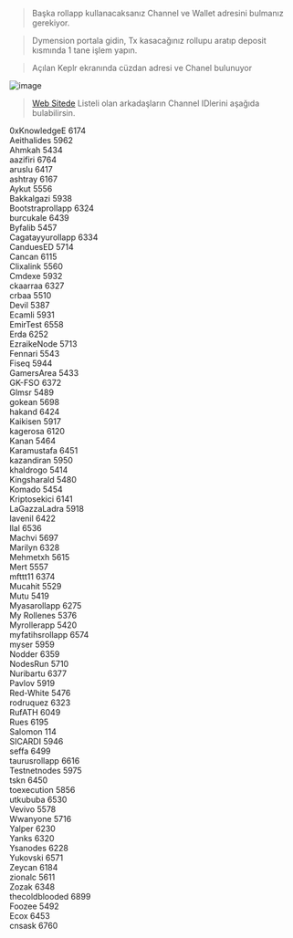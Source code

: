 > Başka rollapp kullanacaksanız Channel ve Wallet adresini bulmanız gerekiyor. 

> Dymension portala gidin, Tx kasacağınız rollupu aratıp deposit kısmında 1 tane işlem yapın.

> Açılan Keplr ekranında cüzdan adresi ve Chanel bulunuyor

![image](https://github.com/ruesandora/dYmension-app/assets/101149671/ea1276a8-bd52-4596-9714-30bea25ebfed)

> [Web Sitede](http://135.181.255.93/) Listeli olan arkadaşların Channel IDlerini aşağıda bulabilirsin.

0xKnowledgeE 6174 <br>
Aeithalides 5962 <br>
Ahmkah 5434 <br>
aazifiri 6764 <br>
aruslu 6417 <br>
ashtray 6167 <br>
Aykut 5556 <br>
Bakkalgazi 5938 <br>
Bootstraprollapp 6324 <br>
burcukale 6439 <br>
Byfalib 5457 <br>
Cagatayyurollapp 6334 <br>
CanduesED 5714 <br>
Cancan 6115 <br>
Clixalink 5560 <br>
Cmdexe 5932 <br>
ckaarraa 6327 <br>
crbaa 5510 <br>
Devil 5387 <br>
Ecamli 5931 <br>
EmirTest 6558 <br>
Erda 6252 <br>
EzraikeNode 5713 <br>
Fennari 5543 <br>
Fiseq 5944 <br>
GamersArea 5433 <br>
GK-FSO 6372 <br>
Glmsr 5489 <br>
gokean 5698 <br>
hakand 6424 <br>
Kaikisen 5917 <br>
kagerosa 6120 <br>
Kanan 5464 <br>
Karamustafa 6451 <br>
kazandiran 5950 <br>
khaldrogo 5414 <br>
Kingsharald 5480 <br>
Komado 5454 <br>
Kriptosekici 6141 <br>
LaGazzaLadra 5918 <br>
lavenil 6422 <br>
llal	6536 <br>
Machvi 5697 <br>
Marilyn 6328 <br>
Mehmetxh 5615 <br>
Mert 5557 <br>
mfttt11 6374 <br>
Mucahit 5529 <br>
Mutu 5419 <br>
Myasarollapp 6275 <br>
My Rollenes 5376 <br>
Myrollerapp 5420 <br>
myfatihsrollapp 6574 <br>
myser 5959 <br>
Nodder 6359 <br>
NodesRun 5710 <br>
Nuribartu 6377 <br>
Pavlov 5919 <br>
Red-White 5476 <br>
rodruquez 6323 <br>
RufATH 6049 <br>
Rues 6195 <br>
Salomon 114 <br>
SICARDI 5946 <br>
seffa 6499 <br>
taurusrollapp 6616 <br>
Testnetnodes 5975 <br>
tskn 6450 <br>
toexecution	5856 <br>
utkububa 6530 <br>
Vevivo 5578 <br>
Wwanyone 5716 <br>
Yalper 6230 <br>
Yanks 6320 <br>
Ysanodes 6228 <br>
Yukovski 6571 <br>
Zeycan 6184 <br>
zionalc 5611 <br>
Zozak 6348 <br>
thecoldblooded 6899 <br>
Foozee	5492 <br>
Ecox	6453 <br>
cnsask	6760 <br>
